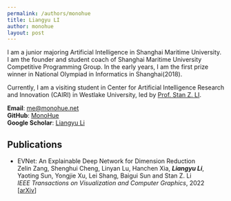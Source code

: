 ```yaml
---
permalink: /authors/monohue
title: Liangyu LI
author: monohue
layout: post
---
```


I am a junior majoring Artificial Intelligence in Shanghai Maritime University. I am the founder and student coach of Shanghai Maritime University Competitive Programming Group. In the early years, I am the first prize winner in National Olympiad in Informatics in Shanghai(2018).

<!-- more -->

Currently, I am a visiting student in Center for Artificial Intelligence Research and Innovation (CAIRI) in Westlake University, led by [Prof. Stan Z. LI](https://en.westlake.edu.cn/faculty/stan-zq-li.html).

**Email**: [me@monohue.net](mailto:me@monohue.net)  
**GitHub**: [MonoHue](https://github.com/MonoHue)  
**Google Scholar**: [Liangyu Li](https://scholar.google.com/citations?user=AcMka74AAAAJ)

## Publications

[//]: # (style - IEEE proceedings)

- EVNet: An Explainable Deep Network for Dimension Reduction  
Zelin Zang, Shenghui Cheng, Linyan Lu, Hanchen Xia, ***Liangyu Li***, Yaoting Sun, Yongjie Xu, Lei Shang, Baigui Sun and Stan Z. Li  
_IEEE Transactions on Visualization and Computer Graphics_, 2022  
[[arXiv](https://arxiv.org/pdf/2211.15478.pdf)]